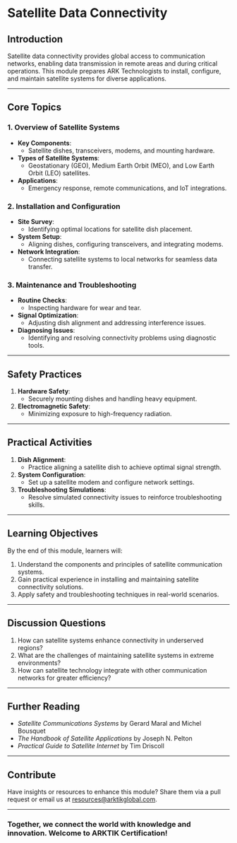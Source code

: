 
# **Satellite Data Connectivity**

## **Introduction**
Satellite data connectivity provides global access to communication networks, enabling data transmission in remote areas and during critical operations. This module prepares ARK Technologists to install, configure, and maintain satellite systems for diverse applications.

---

## **Core Topics**
### **1. Overview of Satellite Systems**
- **Key Components**:
  - Satellite dishes, transceivers, modems, and mounting hardware.
- **Types of Satellite Systems**:
  - Geostationary (GEO), Medium Earth Orbit (MEO), and Low Earth Orbit (LEO) satellites.
- **Applications**:
  - Emergency response, remote communications, and IoT integrations.

### **2. Installation and Configuration**
- **Site Survey**:
  - Identifying optimal locations for satellite dish placement.
- **System Setup**:
  - Aligning dishes, configuring transceivers, and integrating modems.
- **Network Integration**:
  - Connecting satellite systems to local networks for seamless data transfer.

### **3. Maintenance and Troubleshooting**
- **Routine Checks**:
  - Inspecting hardware for wear and tear.
- **Signal Optimization**:
  - Adjusting dish alignment and addressing interference issues.
- **Diagnosing Issues**:
  - Identifying and resolving connectivity problems using diagnostic tools.

---

## **Safety Practices**
1. **Hardware Safety**:
   - Securely mounting dishes and handling heavy equipment.
2. **Electromagnetic Safety**:
   - Minimizing exposure to high-frequency radiation.

---

## **Practical Activities**
1. **Dish Alignment**:
   - Practice aligning a satellite dish to achieve optimal signal strength.
2. **System Configuration**:
   - Set up a satellite modem and configure network settings.
3. **Troubleshooting Simulations**:
   - Resolve simulated connectivity issues to reinforce troubleshooting skills.

---

## **Learning Objectives**
By the end of this module, learners will:
1. Understand the components and principles of satellite communication systems.
2. Gain practical experience in installing and maintaining satellite connectivity solutions.
3. Apply safety and troubleshooting techniques in real-world scenarios.

---

## **Discussion Questions**
1. How can satellite systems enhance connectivity in underserved regions?
2. What are the challenges of maintaining satellite systems in extreme environments?
3. How can satellite technology integrate with other communication networks for greater efficiency?

---

## **Further Reading**
- *Satellite Communications Systems* by Gerard Maral and Michel Bousquet
- *The Handbook of Satellite Applications* by Joseph N. Pelton
- *Practical Guide to Satellite Internet* by Tim Driscoll

---

## **Contribute**
Have insights or resources to enhance this module? Share them via a pull request or email us at [resources@arktikglobal.com](mailto:resources@arktikglobal.com).

---

### **Together, we connect the world with knowledge and innovation. Welcome to ARKTIK Certification!**
